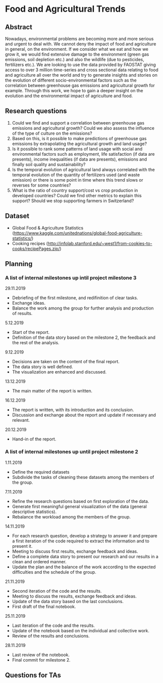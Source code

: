 # Food and Agricultural Trends

## Abstract
Nowadays, environmental problems are becoming more and more serious and urgent to deal with. We cannot deny the impact of food and agriculture in general, on the environment. If we consider what we eat and how we grow it, we would find extensive damage to the environment (green gas emissions, soil depletion etc.) and also the wildlife (due to pesticides, fertilizers etc.). We are looking to use the data provided by FAOSTAT giving access to over 3 million time-series and cross sectional data relating to food and agriculture all over the world and try to generate insights and stories on the evolution of different socio-environmental factors such as the correlation between greenhouse gas emissions and agricultural growth for example. Through this work, we hope to gain a deeper insight on the evolution and the environmental impact of agriculture and food. 

## Research questions

1. Could we find and support a correlation between greenhouse gas emissions and agricultural growth? Could we also assess the influence of the type of culture on the emissions?
1. Based on this, is it possible to make predictions of greenhouse gas emissions by extrapolating the agricultural growth and land usage?
1. Is it possible to rank some patterns of land usage with social and environmental factors such as employment, life satisfaction (if data are presents), income inequalities (if data are presents), emissions and finally soil quality and sustainability?
1. Is the temporal evolution of agricultural land always correlated with the temporal evolution of the quantity of fertilizers used (and waste emission) or there is some point in time where this trend slows or reverses for some countries?
1. What is the ratio of country support/cost vs crop production in developed countries? Could we find other metrics to explain this support? Should we stop supporting farmers in Switzerland?

## Dataset
* Global Food & Agriculture Statistics (https://www.kaggle.com/unitednations/global-food-agriculture-statistics/)
* Cooking recipes (http://infolab.stanford.edu/~west1/from-cookies-to-cooks/recipePages.zip/)

## Planning

### A list of internal milestones up intil project milestone 3

29.11.2019
* Debriefing of the first milestone, and redifinition of clear tasks.
* Exchange ideas.
* Balance the work among the group for further analysis and production of results.

5.12.2019
* Start of the report.
* Definition of the data story based on the milestone 2, the feedback and the rest of the analysis.

9.12.2019
* Decisions are taken on the content of the final report.
* The data story is well defined.
* The visualization are enhanced and discussed.

13.12.2019
* The main matter of the report is written.

16.12.2019
* The report is written, with its introduction and its conclusion.
* Discussion and exchange about the report and update if necessary and relevant.

20.12.2019
* Hand-in of the report.

### A list of internal milestones up until project milestone 2

1.11.2019
* Define the required datasets
* Subdivide the tasks of cleaning these datasets among the members of the group.

7.11.2019
* Refine the research questions based on first exploration of the data.
* Generate first meaningful general visualization of the data (general descriptive statistics).
* Rebalance the workload among the members of the group.

14.11.2019
* For each research question, develop a strategy to answer it and prepare a first iteration of the code required to extract the information and to present it.
* Meeting to discuss first results, exchange feedback and ideas.
* Define a complete data story to present our research and our results in a clean and ordered manner.
* Update the plan and the balance of the work according to the expected difficulties and the schedule of the group.

21.11.2019
* Second iteration of the code and the results.
* Meeting to discuss the results, exchange feedback and ideas.
* Update of the data story based on the last conclusions.
* First draft of the final notebook.

25.11.2019
* Last iteration of the code and the results.
* Update of the notebook based on the individual and collective work.
* Review of the results and conclusions.

28.11.2019
* Last review of the notebook.
* Final commit for milestone 2.

## Questions for TAs

